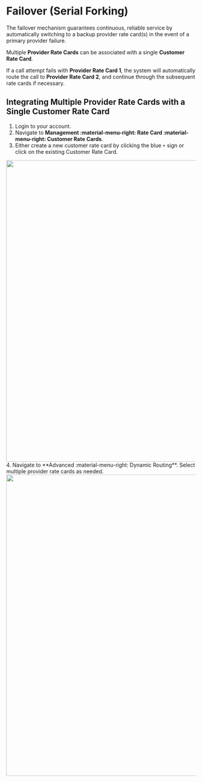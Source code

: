# Failover (Serial Forking)

The failover mechanism guarantees continuous, reliable service by automatically switching to a backup provider rate card(s) in the event of a primary provider failure.

Multiple **Provider Rate Cards** can be associated with a single **Customer Rate Card**.

If a call attempt fails with **Provider Rate Card 1**, the system will automatically route the call to **Provider Rate Card 2**, and continue through the subsequent rate cards if necessary.

## Integrating Multiple Provider Rate Cards with a Single Customer Rate Card

1. Login to your account.
2. Navigate to **Management :material-menu-right: Rate Card :material-menu-right: Customer Rate Cards**.
3. Either create a new customer rate card by clicking the blue `+` sign or click on the existing Customer Rate Card.
<img src= "/customer-portal/img/fl1.png" width="800">
4. Navigate to **Advanced :material-menu-right: Dynamic Routing**. Select multiple provider rate cards as needed.
<img src= "/customer-portal/img/fl2.png" width="800">
